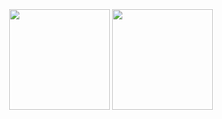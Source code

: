 <div align="center">
  <img height="180em" src="https://github-readme-stats.vercel.app/api/top-langs/?username=asralov&layout=compact" />
  <img height="180em" src="https://github-readme-stats.vercel.app/api?username=asralov&show_icons=true&theme=merko" />
</div>
